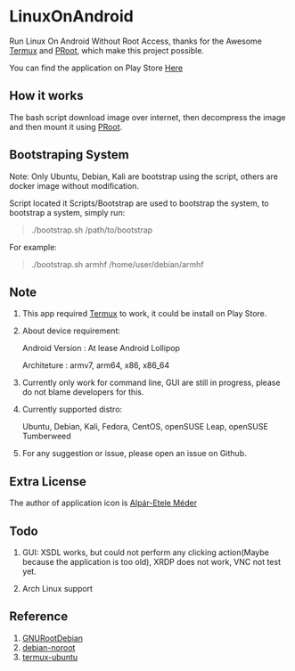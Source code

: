 # LinuxOnAndroid
Run Linux On Android Without Root Access, thanks for the Awesome [Termux](https://github.com/termux/termux-app) and [PRoot](https://github.com/proot-me/PRoot), which make this project possible.

You can find the application on Play Store [Here](https://play.google.com/store/apps/details?id=exa.lnx.a)



## How it works

The bash script download image over internet, then decompress the image and then mount it using [PRoot](https://github.com/proot-me/PRoot).



## Bootstraping System

Note: Only Ubuntu, Debian, Kali are bootstrap using the script, others are docker image without modification.

Script located it Scripts/Bootstrap are used to bootstrap the system, to bootstrap a system, simply run:

> ./bootstrap.sh <architecture> /path/to/bootstrap
   
For example: 

> ./bootstrap.sh armhf /home/user/debian/armhf   



## Note

1. This app required [Termux](https://github.com/termux/termux-app) to work, it could be install on Play Store.

2. About device requirement:

   Android Version : At lease Android Lollipop

   Architeture : armv7, arm64, x86, x86_64

3. Currently only work for command line, GUI are still in progress, please do not blame developers for this.

4. Currently supported distro:

   Ubuntu, Debian, Kali, Fedora, CentOS, openSUSE Leap, openSUSE Tumberweed

5. For any suggestion or issue, please open an issue on Github.



## Extra License

The author of application icon is [Alpár-Etele Méder](https://www.iconfinder.com/pocike)



## Todo

1. GUI: XSDL works, but could not perform any clicking action(Maybe because the application is too old), XRDP does not work, VNC not test yet.

2. Arch Linux support



## Reference

1. [GNURootDebian](https://github.com/corbinlc/GNURootDebian)
2. [debian-noroot](https://github.com/pelya/debian-noroot)
3. [termux-ubuntu](https://github.com/Neo-Oli/termux-ubuntu)
